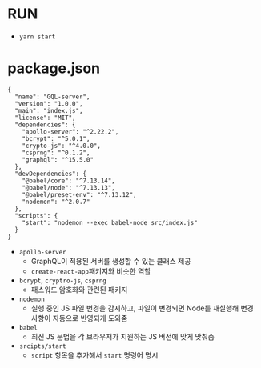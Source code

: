 # RUN

- `yarn start`



# package.json

```
{
  "name": "GQL-server",
  "version": "1.0.0",
  "main": "index.js",
  "license": "MIT",
  "dependencies": {
    "apollo-server": "^2.22.2",
    "bcrypt": "^5.0.1",
    "crypto-js": "^4.0.0",
    "csprng": "^0.1.2",
    "graphql": "^15.5.0"
  },
  "devDependencies": {
    "@babel/core": "^7.13.14",
    "@babel/node": "^7.13.13",
    "@babel/preset-env": "^7.13.12",
    "nodemon": "^2.0.7"
  },
  "scripts": {
    "start": "nodemon --exec babel-node src/index.js"
  }
}
```

- `apollo-server`
  - GraphQL이 적용된 서버를 생성할 수 있는 클래스 제공
  - `create-react-app`패키지와 비슷한 역할
- `bcrypt`, `cryptro-js`, `csprng`
  - 패스워드 암호화와 관련된 패키지
- `nodemon`
  - 실행 중인 JS 파일 변경을 감지하고, 파일이 변경되면 Node를 재실행해 변경 사항이 자동으로 반영되게 도와줌
- `babel`
  - 최신 JS 문법을 각 브라우저가 지원하는 JS 버전에 맞게 맞춰줌
- `srcipts/start`
  - `script` 항목을 추가해서 `start` 명령어 명시